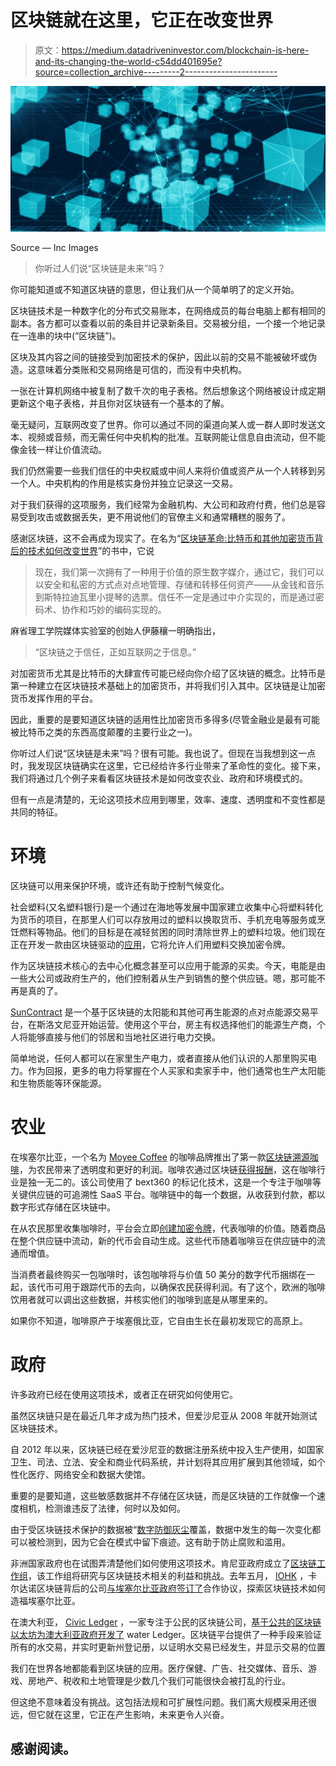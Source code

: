 # 区块链就在这里，它正在改变世界

> 原文：<https://medium.datadriveninvestor.com/blockchain-is-here-and-its-changing-the-world-c54dd401695e?source=collection_archive---------2----------------------->

![](img/086324cbb4b1aa00d309d4f23a44e9ca.png)

Source — Inc Images

> 你听过人们说“区块链是未来”吗？

你可能知道或不知道区块链的意思，但让我们从一个简单明了的定义开始。

区块链技术是一种数字化的分布式交易账本，在网络成员的每台电脑上都有相同的副本。各方都可以查看以前的条目并记录新条目。交易被分组，一个接一个地记录在一连串的块中(“区块链”)。

区块及其内容之间的链接受到加密技术的保护，因此以前的交易不能被破坏或伪造。这意味着分类账和交易网络是可信的，而没有中央机构。

一张在计算机网络中被复制了数千次的电子表格。然后想象这个网络被设计成定期更新这个电子表格，并且你对区块链有一个基本的了解。

毫无疑问，互联网改变了世界。你可以通过不同的渠道向某人或一群人即时发送文本、视频或音频，而无需任何中央机构的批准。互联网能让信息自由流动，但不能像金钱一样让价值流动。

我们仍然需要一些我们信任的中央权威或中间人来将价值或资产从一个人转移到另一个人。中央机构的作用是核实身份并独立记录这一交易。

对于我们获得的这项服务，我们经常为金融机构、大公司和政府付费，他们总是容易受到攻击或数据丢失，更不用说他们的官僚主义和通常糟糕的服务了。

感谢区块链，这不会再成为现实了。在名为“[区块链革命:比特币和其他加密货币背后的技术如何改变世界](https://amzn.to/2CKBwGY)”的书中，它说

> 现在，我们第一次拥有了一种用于价值的原生数字媒介，通过它，我们可以以安全和私密的方式点对点地管理、存储和转移任何资产——从金钱和音乐到斯特拉迪瓦里小提琴的选票。信任不一定是通过中介实现的，而是通过密码术、协作和巧妙的编码实现的。

麻省理工学院媒体实验室的创始人伊藤穰一明确指出，

> “区块链之于信任，正如互联网之于信息。”

对加密货币尤其是比特币的大肆宣传可能已经向你介绍了区块链的概念。比特币是第一种建立在区块链技术基础上的加密货币，并将我们引入其中。区块链是让加密货币发挥作用的平台。

因此，重要的是要知道区块链的适用性比加密货币多得多(尽管金融业是最有可能被比特币之类的东西高度颠覆的主要行业之一)。

你听过人们说“区块链是未来”吗？很有可能。我也说了。但现在当我想到这一点时，我发现区块链确实在这里，它已经给许多行业带来了革命性的变化。接下来，我们将通过几个例子来看看区块链技术是如何改变农业、政府和环境模式的。

但有一点是清楚的，无论这项技术应用到哪里，效率、速度、透明度和不变性都是共同的特征。

# 环境

区块链可以用来保护环境，或许还有助于控制气候变化。

社会塑料(又名塑料银行)是一个通过在海地等发展中国家建立收集中心将塑料转化为货币的项目，在那里人们可以存放用过的塑料以换取货币、手机充电等服务或烹饪燃料等物品。他们的目标是在减轻贫困的同时清除世界上的塑料垃圾。他们现在正在开发一款由区块链驱动的[应用](https://futurethinkers.org/blockchain-environment-climate-change/)，它将允许人们用塑料交换加密令牌。

作为区块链技术核心的去中心化概念甚至可以应用于能源的买卖。今天，电能是由一些大公司或政府生产的，他们控制着从生产到销售的整个供应链。嗯，那可能不再是真的了。

[SunContract](https://suncontract.org/) 是一个基于区块链的太阳能和其他可再生能源的点对点能源交易平台，在斯洛文尼亚开始运营。使用这个平台，房主有权选择他们的能源生产商，个人将能够直接与他们的邻居和当地社区进行电力交换。

简单地说，任何人都可以在家里生产电力，或者直接从他们认识的人那里购买电力。作为回报，更多的电力将掌握在个人买家和卖家手中，他们通常也生产太阳能和生物质能等环保能源。

# 农业

在埃塞尔比亚，一个名为 [Moyee Coffee](https://www.moyeecoffee.com/) 的咖啡品牌推出了第一款[区块链溯源咖啡](https://siliconcanals.nl/news/moyee-coffee-and-fairchain-foundation-launch-a-blockchain-coffee-brand-token/)，为农民带来了透明度和更好的利润。咖啡农通过区块链[获得报酬](https://moyeecoffee.ie/)，这在咖啡行业是独一无二的。该公司使用了 bext360 的标记化技术，这是一个专注于咖啡等关键供应链的可追溯性 SaaS 平台。咖啡链中的每一个数据，从收获到付款，都以数字形式存储在区块链中。

在从农民那里收集咖啡时，平台会立即[创建加密令牌](https://moyeecoffee.ie/blogs/moyee/world-s-first-blockchain-coffee-project)，代表咖啡的价值。随着商品在整个供应链中流动，新的代币会自动生成。这些代币随着咖啡豆在供应链中的流通而增值。

当消费者最终购买一包咖啡时，该包咖啡将与价值 50 美分的数字代币捆绑在一起，该代币可用于跟踪代币的去向，以确保农民获得利润。有了这个，欧洲的咖啡饮用者就可以调出这些数据，并核实他们的咖啡到底是从哪里来的。

如果你不知道，咖啡原产于埃塞俄比亚，它自由生长在最初发现它的高原上。

# 政府

许多政府已经在使用这项技术，或者正在研究如何使用它。

虽然区块链只是在最近几年才成为热门技术，但爱沙尼亚从 2008 年就开始测试区块链技术。

自 2012 年以来，区块链已经在爱沙尼亚的数据注册系统中投入生产使用，如国家卫生、司法、立法、安全和商业代码系统，并计划将其应用扩展到其他领域，如个性化医疗、网络安全和数据大使馆。

重要的是要知道，这些敏感数据并不存储在区块链，而是区块链的工作就像一个速度相机，检测谁违反了法律，何时以及如何。

由于受区块链技术保护的数据被“[数字防御灰尘](https://e-estonia.com/wp-content/uploads/faq-a4-v02-blockchain.pdf)覆盖，数据中发生的每一次变化都可以被检测到，因为它会在模式中留下痕迹。这有助于防止腐败和滥用。

非洲国家政府也在试图弄清楚他们如何使用这项技术。肯尼亚政府成立了[区块链工作组](https://qz.com/africa/1222541/kenya-has-created-a-blockchain-task-force/)，该工作组将研究与区块链技术相关的利益和挑战。去年五月， [IOHK](https://iohk.io/) ，卡尔达诺区块链背后的公司[与埃塞尔比亚政府签订了](https://cointelegraph.com/news/ethiopian-govt-signs-agreement-with-cardano-to-introduce-blockchain-in-agritech)合作协议，探索区块链技术如何造福埃塞尔比亚。

在澳大利亚， [Civic Ledger](https://www.civicledger.com/) ，一家专注于公民的区块链公司，[基于公共的区块链以太坊为澳大利亚政府开发了](https://www.intheblack.com/articles/2018/08/22/how-governments-using-blockchain-technology) water Ledger。区块链平台提供了一种手段来验证所有的水交易，并实时更新州登记册，以证明水交易已经发生，并显示交易的位置

我们在世界各地都能看到区块链的应用。医疗保健、广告、社交媒体、音乐、游戏、房地产、税收和土地管理是少数几个我们可能很快会被打乱的行业。

但这绝不意味着没有挑战。这包括法规和可扩展性问题。我们离大规模采用还很远，但它就在这里，它正在产生影响，未来更令人兴奋。

## 感谢阅读。